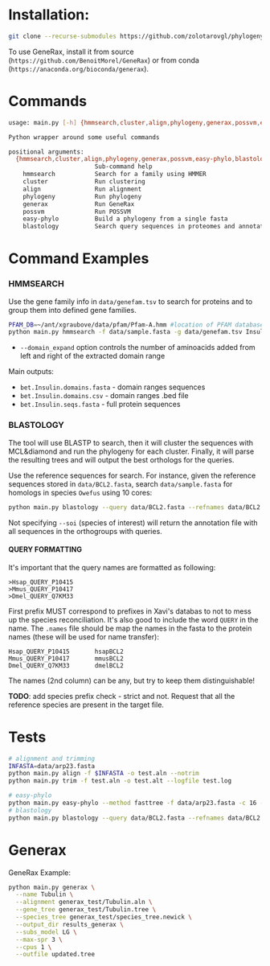 # Installation:
```bash
git clone --recurse-submodules https://github.com/zolotarovgl/phylogeny.git
```

To use GeneRax, install it from source (`https://github.com/BenoitMorel/GeneRax`) or from conda (`https://anaconda.org/bioconda/generax`).


# Commands   


```bash
usage: main.py [-h] {hmmsearch,cluster,align,phylogeny,generax,possvm,easy-phylo,blastology} ...

Python wrapper around some useful commands

positional arguments:
  {hmmsearch,cluster,align,phylogeny,generax,possvm,easy-phylo,blastology}
                        Sub-command help
    hmmsearch           Search for a family using HMMER
    cluster             Run clustering
    align               Run alignment
    phylogeny           Run phylogeny 
    generax             Run GeneRax 
    possvm              Run POSSVM
    easy-phylo          Build a phylogeny from a single fasta
    blastology          Search query sequences in proteomes and annotate using phylogenies
```




# Command Examples  

### HMMSEARCH
Use the gene family info in `data/genefam.tsv` to search for proteins and to group them into defined gene families.  

```bash
PFAM_DB=~/ant/xgraubove/data/pfam/Pfam-A.hmm #location of PFAM database for .hmm fetching 
python main.py hmmsearch -f data/sample.fasta -g data/genefam.tsv Insulin -o results --pfam_db $PFAM_DB --domain_expand 50 
```

- `--domain_expand` option controls the number of aminoacids added from left and right of the extracted domain range   


Main outputs: 
- `bet.Insulin.domains.fasta` - domain ranges sequences  
- `bet.Insulin.domains.csv` - domain ranges .bed file   
- `bet.Insulin.seqs.fasta` - full protein sequences  


### BLASTOLOGY 
The tool will use BLASTP to search, then it will cluster the sequences with MCL&diamond and run the phylogeny for each cluster. 
Finally, it will parse the resulting trees and will output the best orthologs for the queries.  

Use the reference sequences for search. For instance, given the reference sequences stored in `data/BCL2.fasta`, search `data/sample.fasta` for homologs in species `Owefus` using 10 cores:  
```bash
python main.py blastology --query data/BCL2.fasta --refnames data/BCL2.names --target data/sample.fasta -c 5 --force --soi Owefus --outputfile Owenia_bcl2.tab --phymethod fasttree
```
Not specifying `--soi` (species of interest) will return the annotation file with all sequences in the orthogroups with queries.  

#### QUERY FORMATTING  
It's important that the query names are formatted as following:  
```
>Hsap_QUERY_P10415
>Mmus_QUERY_P10417
>Dmel_QUERY_Q7KM33
```
First prefix MUST correspond to prefixes in Xavi's databas to not to mess up the species reconciliation. It's also good to include the word `QUERY` in the name. 
The `.names` file should be map the names in the fasta to the protein names (these will be used for name transfer):   
```
Hsap_QUERY_P10415       hsapBCL2
Mmus_QUERY_P10417       mmusBCL2
Dmel_QUERY_Q7KM33       dmelBCL2
```
The names (2nd column) can be any, but try to keep them distinguishable!  

**TODO**: add species prefix check - strict and not. Request that all the reference species are present in the target file.



# Tests   


```bash 
# alignment and trimming 
INFASTA=data/arp23.fasta
python main.py align -f $INFASTA -o test.aln --notrim
python main.py trim -f test.aln -o test.alt --logfile test.log

# easy-phylo
python main.py easy-phylo --method fasttree -f data/arp23.fasta -c 16 --outdir results
# blastology
python main.py blastology --query data/BCL2.fasta --refnames data/BCL2.names --target data/sample.fasta -c 5 --force --soi Owefus --outputfile Owenia_bcl2.tab --phymethod fasttree
```



# Generax   

GeneRax Example:  

```bash
python main.py generax \
  --name Tubulin \
  --alignment generax_test/Tubulin.aln \
  --gene_tree generax_test/Tubulin.tree \
  --species_tree generax_test/species_tree.newick \
  --output_dir results_generax \
  --subs_model LG \
  --max-spr 3 \
  --cpus 1 \
  --outfile updated.tree
```